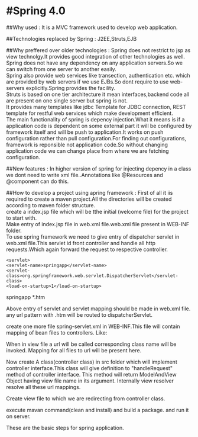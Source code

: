 #Spring 4.0
================
##Why used : 
It is a MVC framework used to develop web application.

##Technologies replaced by Spring : 
J2EE,Struts,EJB

##Why preffered over older technologies : 
Spring does not restrict to jsp as view technolgy.It provides good integration of other technologies as well.<br>
Spring does not have any dependency on any application servers.So we can switch from one server to another easily.<br>
Spring also provide web services like transection, authentication etc. which are provided by web servers if we use EJBs.So dont require to use web-servers explicitly.Spring provides the facility.<br>
Struts is based on one tier architecture it mean interfaces,backend code all are present on one single server but spring is not.<br>
It provides many templates like jdbc Template for JDBC connection, REST template for restful web services which make development efficient.<br> 
The main functionality of spring is depency injection.What it means is if a application code is dependent on some external part it will be configured by framework itself and will be push to application.It works on push configuration rather than pull configuration.For finding out configurations, framework is reponsible not application code.So without changing application code we can change place from where we are fetching configuration.<br>

##New features :
In higher version of spring for injecting depency in a class we dont need to write xml file..Annotations like @Resources and @component can do this.

##How to develop a project using apring framework :
First of all it iis required to create a maven project.All the directories will be created according to maven folder structure.<br>
create a index.jsp file which will be tthe initial (welcome file) for the project to start with.<br>
Make entry of index.jsp file in web.xml file.web.xml file present in WEB-INF folder.<br>
To use spring framework we need to give entry of dispatcher servlet in web.xml file.This servlet id front controller and handle all http requests.Which again forward the request to respective controller.<br>


	<servlet>
    <servlet-name>springapp</servlet-name>
    <servlet-class>org.springframework.web.servlet.DispatcherServlet</servlet-class>
    <load-on-startup>1</load-on-startup>
  </servlet>

  
  <servlet-mapping>
    <servlet-name>springapp</servlet-name>
    <url-pattern>*.htm</url-pattern>
  </servlet-mapping>
  
  Above entry of servlet and servlet mapping should be made in web.xml file. any url pattern with .htm will be routed to dispatcherServlet.<br>
  
  create one more file spring-servlet.xml in WEB-INF.This file will contain mapping of bean files to controllers. Like:
  
  <beans xmlns="http://www.springframework.org/schema/beans"
       xmlns:xsi="http://www.w3.org/2001/XMLSchema-instance"
       xsi:schemaLocation="http://www.springframework.org/schema/beans
       http://www.springframework.org/schema/beans/spring-beans-2.5.xsd">


  <bean name="/<url_for_class>.htm" class="<package_name.class_name"/>

</beans>
  
  When in view file a url will be called corresponding class name will be invoked.
  Mapping for all files to url will be present here.
  
  
  Now create A class(controller class) in src folder which will implement controller interface.This class will give definition to "handleRequest" method of controller interface.
This method will return ModelAndView Object having view file name in its argument.
Internally view resolver resolve all these url mappings.

Create view file to which we are redirecting from controller class.

execute mavan command(clean and install) and build a package.
and run it on server.

These are the basic steps for spring application.  